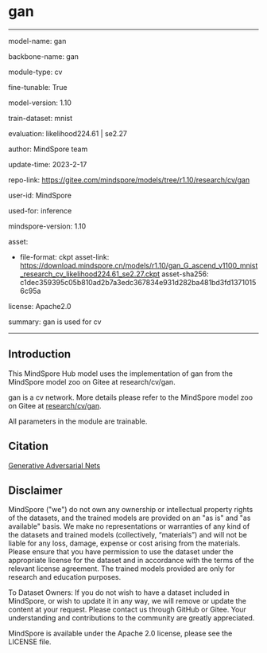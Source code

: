 # gan

---

model-name: gan

backbone-name: gan

module-type: cv

fine-tunable: True

model-version: 1.10

train-dataset: mnist

evaluation: likelihood224.61 | se2.27

author: MindSpore team

update-time: 2023-2-17

repo-link: <https://gitee.com/mindspore/models/tree/r1.10/research/cv/gan>

user-id: MindSpore

used-for: inference

mindspore-version: 1.10

asset:

-
    file-format: ckpt
    asset-link: <https://download.mindspore.cn/models/r1.10/gan_G_ascend_v1100_mnist_research_cv_likelihood224.61_se2.27.ckpt>
    asset-sha256: c1dec359395c05b810ad2b7a3edc367834e931d282ba481bd3fd13710156c95a

license: Apache2.0

summary: gan is used for cv

---

## Introduction

This MindSpore Hub model uses the implementation of gan from the MindSpore model zoo on Gitee at research/cv/gan.

gan is a cv network. More details please refer to the MindSpore model zoo on Gitee at [research/cv/gan](https://gitee.com/mindspore/models/blob/r1.10/research/cv/gan/README_CN.md).

All parameters in the module are trainable.

## Citation

[Generative Adversarial Nets](https://proceedings.neurips.cc/paper/2014/file/5ca3e9b122f61f8f06494c97b1afccf3-Paper.pdf)

## Disclaimer

MindSpore ("we") do not own any ownership or intellectual property rights of the datasets, and the trained models are provided on an "as is" and "as available" basis. We make no representations or warranties of any kind of the datasets and trained models (collectively, “materials”) and will not be liable for any loss, damage, expense or cost arising from the materials. Please ensure that you have permission to use the dataset under the appropriate license for the dataset and in accordance with the terms of the relevant license agreement. The trained models provided are only for research and education purposes.

To Dataset Owners: If you do not wish to have a dataset included in MindSpore, or wish to update it in any way, we will remove or update the content at your request. Please contact us through GitHub or Gitee. Your understanding and contributions to the community are greatly appreciated.

MindSpore is available under the Apache 2.0 license, please see the LICENSE file.
